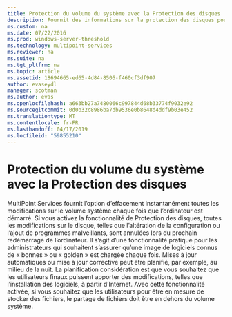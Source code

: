 ```yaml
---
title: Protection du volume du système avec la Protection des disques
description: Fournit des informations sur la protection des disques pour MultiPoint Services
ms.custom: na
ms.date: 07/22/2016
ms.prod: windows-server-threshold
ms.technology: multipoint-services
ms.reviewer: na
ms.suite: na
ms.tgt_pltfrm: na
ms.topic: article
ms.assetid: 18694665-ed65-4d84-8505-f460cf3df907
author: evaseydl
manager: scotman
ms.author: evas
ms.openlocfilehash: a663bb27a7480066c997844d68b33774f9032e92
ms.sourcegitcommit: 0d0b32c8986ba7db9536e0b8648d4ddf9b03e452
ms.translationtype: MT
ms.contentlocale: fr-FR
ms.lasthandoff: 04/17/2019
ms.locfileid: "59855210"
---
```

# <a name="protecting-the-system-volume-with-disk-protection"></a>Protection du volume du système avec la Protection des disques
MultiPoint Services fournit l’option d’effacement instantanément toutes les modifications sur le volume système chaque fois que l’ordinateur est démarré. Si vous activez la fonctionnalité de Protection des disques, toutes les modifications sur le disque, telles que l’altération de la configuration ou l’ajout de programmes malveillants, sont annulées lors du prochain redémarrage de l’ordinateur. Il s’agit d’une fonctionnalité pratique pour les administrateurs qui souhaitent s’assurer qu’une image de logiciels connus de « bonnes » ou « golden » est chargée chaque fois. Mises à jour automatiques ou mise à jour corrective peut être planifié, par exemple, au milieu de la nuit. La planification considération est que vous souhaitez que les utilisateurs finaux puissent apporter des modifications, telles que l’installation des logiciels, à partir d’Internet. Avec cette fonctionnalité activée, si vous souhaitez que les utilisateurs pour être en mesure de stocker des fichiers, le partage de fichiers doit être en dehors du volume système.  
  

